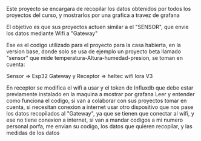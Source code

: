 Este proyecto se encargara de recopilar los datos obtenidos por todos los proyectos del curso, y mostrarlos por una 
grafica a travez de grafana

El objetivo es que sus proyectos actuen similar a el "SENSOR", que envie los datos mediante Wifi a "Gateway"

Ese es el codigo utilizado para el proyecto para la casa habierta, en la version base, donde solo se usa de ejemplo un proyecto beta llamado
"sensor" que mide temperatura-Altura-humedad-presion, se toman en cuenta:

Sensor => Esp32
Gateway y Receptor => heltec wifi lora V3

En receptor se modifica el wifi a usar y el token de Influxdb que debe estar previamente instalado en la maquina a mostrar por grafana
Leer y entender como funciona el codigo, si van a colaborar con sus proyectos tomar en cuenta, si necesitan conexion a internet
usar otro dispositivo que nos pase los datos recopilados al "Gateway", ya que se tienen que conectar al wifi, y ese no tiene conexion a
internet, si van a mandar codigos a mi numero personal porfa, me envian su codigo, los datos que quieren recopilar, y las medidas de los datos
